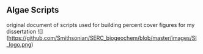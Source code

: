 ## Algae Scripts

original document of scripts used for building percent cover figures for my dissertation
![] (https://github.com/Smithsonian/SERC_biogeochem/blob/master/images/SI_logo.png)
